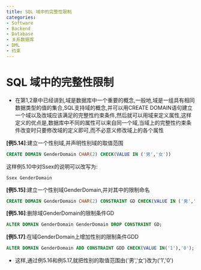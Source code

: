 ```yaml
---
title: SQL 域中的完整性限制
categories:
- Software
- Backend
- Database
- 关系数据库
- DML
- 约束
---
```

# SQL 域中的完整性限制

- 在第1,2章中已经讲到,域是数据库中一个重要的概念,一般地,域是一组具有相同数据类型的值的集合,SQL支持域的概念,并可以用CREATE DOMAIN语句建立一个域以及改域应该满足的完整性约束条件,然后就可以用域来定义属性,这样定义的优点是,数据库中不同的属性可以来自同一个域,当域上的完整性约束条件改变时只要修改域的定义即可,而不必意义修改域上的各个属性

**[例5.14]**:建立一个性别域,并声明性别域的取值范围

```sql
CREATE DOMAIN GenderDomain CHAR(2) CHECK(VALUE IN ('男','女'))
```

这样例5.10中对Ssex的说明可以改写为:

```
Ssex GenderDomain
```

**[例5.15]**:建立一个性别域GenderDomain,并对其中的限制命名

```sql
CREATE DOMAIN GenderDomain CHAR(2) CONSTRAINT GD CHECK(VALUE IN ('男','女'));
```

**[例5.16]**:删除域GenderDomain的限制条件GD

```sql
ALTER DOMAIN GenderDomain GenderDomain DROP CONSTRAINT GD;
```

**[例5.17]**:在域GenderDomain上增加性别的限制条件GDD

```sql
ALTER DOMAIN GenderDomain ADD CONSTRAINT GDD CHECK(VALUE IN('1'),'0');
```

- 这样,通过例5.16和例5.17,就把性别的取值范围由('男','女')改为('1','0')
